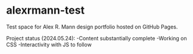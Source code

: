 # alexrmann-test
Test space for Alex R. Mann design portfolio hosted on GitHub Pages.

Project status (2024.05.24):
-Content substantially complete
-Working on CSS
-Interactivity with JS to follow